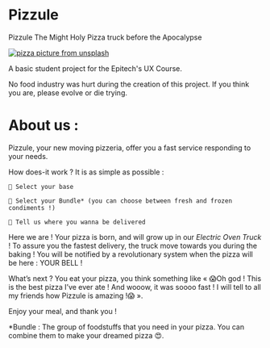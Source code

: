 # Pizzule

Pizzule The Might Holy Pizza truck before the Apocalypse

[![pizza picture from unsplash](https://images.unsplash.com/photo-1453831210728-695502f9f795?dpr=1&auto=format&crop=entropy&fit=crop&w=600&h=200&q=80&cs=tinysrgb)](https://unsplash.com/search/pizza?photo=YJSOou0wt8c)

A basic student project for the Epitech's UX Course.


No food industry was hurt during the creation of this project. If you think you are, please evolve or die trying.

# About us : 

Pizzule, your new moving pizzeria, offer you a fast service responding to your needs.

How does-it work ? It is as simple as possible :

    🍕 Select your base

    🍕 Select your Bundle* (you can choose between fresh and frozen condiments !)

    🍕 Tell us where you wanna be delivered

Here we are ! Your pizza is born, and will grow up in our _Electric Oven Truck_ ! To assure you the fastest delivery, the truck move towards you during the baking ! You will be notified by a revolutionary system when the pizza will be here : YOUR BELL !

What’s next ? You eat your pizza, you think something like « 😱Oh god ! This is the best pizza I’ve ever ate ! And wooow, it was soooo fast ! I will tell to all my friends how Pizzule is amazing !😱 ».

Enjoy your meal, and thank you !

*Bundle : The group of foodstuffs that you need in your pizza. You can combine them to make your dreamed pizza 😍.
